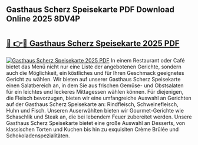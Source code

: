 ## Gasthaus Scherz Speisekarte PDF Download Online 2025 8DV4P

# <h2><a href="http://gc9th8q.nevu.top/?p=Gasthaus+Scherz+Speisekarte">🔗 👉🔴 Gasthaus Scherz Speisekarte 2025 PDF</a></h2>

[![Gasthaus Scherz Speisekarte 2025 PDF](https://i.imgur.com/dBaPXMq.png)](http://gc9th8q.nevu.top/?p=Gasthaus+Scherz+Speisekarte)
In einem Restaurant oder Café bietet das Menü nicht nur eine Liste der angebotenen Gerichte, sondern auch die Möglichkeit, ein köstliches und für Ihren Geschmack geeignetes Gericht zu wählen. Wir bieten auf unserer Gasthaus Scherz Speisekarte einen Salatbereich an, in dem Sie aus frischen Gemüse- und Obstsalaten für ein leichtes und leckeres Mittagessen wählen können. Für diejenigen, die Fleisch bevorzugen, bieten wir eine umfangreiche Auswahl an Gerichten auf der Gasthaus Scherz Speisekarte an: Rindfleisch, Schweinefleisch, Huhn und Fisch. Unseren Auserwählten bieten wir Gourmet-Gerichte wie Schaschlik und Steak an, die bei lebendem Feuer zubereitet werden. Unsere Gasthaus Scherz Speisekarte bietet eine große Auswahl an Desserts, von klassischen Torten und Kuchen bis hin zu exquisiten Crème Brûlée und Schokoladenspezialitäten.
